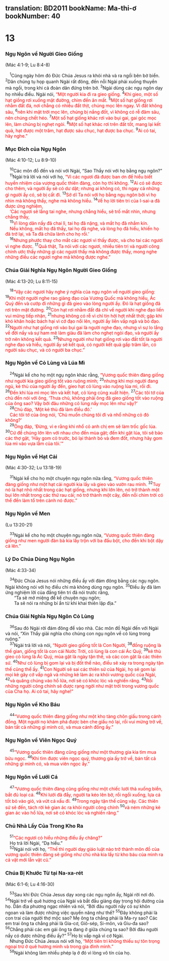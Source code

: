 translation: BD2011
bookName: Ma-thi-ơ 
bookNumber: 40
-------

<div class="title"><h1>13</h1><h3>Ngụ Ngôn về Người Gieo Giống</h3><p>(Mác 4:1-9; Lu 8:4-8)</p></div>
<span class="verse mat_13_1"> <sup>1</sup>Cũng ngày hôm đó Ðức Chúa Jesus ra khỏi nhà và ra ngồi bên bờ biển. </span>
<span class="verse mat_13_2"><sup>2</sup>Dân chúng tụ họp quanh Ngài rất đông, đến nỗi Ngài phải xuống thuyền mà ngồi, trong khi cả đoàn dân đứng trên bờ. </span>
<span class="verse mat_13_3"><sup>3</sup>Ngài dùng các ngụ ngôn dạy họ nhiều điều. Ngài nói, <font color="red">“Một người kia đi ra gieo giống. </font></span>
<span class="verse mat_13_4"><sup>4</sup><font color="red">Khi gieo, một số hạt giống rơi xuống mặt đường, chim đến ăn mất. </font></span>
<span class="verse mat_13_5"><sup>5</sup><font color="red">Một số hạt giống rơi nhằm đất đá, nơi chẳng có nhiều đất thịt, chúng mọc lên ngay. Vì đất không sâu, </font></span>
<span class="verse mat_13_6"><sup>6</sup><font color="red">nên khi mặt trời mọc lên, chúng bị nắng đốt, vì không có rễ đâm sâu, nên chúng chết héo. </font></span>
<span class="verse mat_13_7"><sup>7</sup><font color="red">Một số hạt giống khác rơi vào bụi gai, gai góc mọc lên, làm chúng bị nghẹt ngòi. </font></span>
<span class="verse mat_13_8"><sup>8</sup><font color="red">Một số hạt khác rơi trên đất tốt, mang lại kết quả, hạt được một trăm, hạt được sáu chục, hạt được ba chục. </font></span>
<span class="verse mat_13_9"><sup>9</sup><font color="red">Ai có tai, hãy nghe.”</font><br/></span>
<div class="title"><h3>Mục Ðích của Ngụ Ngôn</h3><p>(Mác 4:10-12; Lu 8:9-10)</p></div>
<span class="verse mat_13_10"> <sup>10</sup>Các môn đồ đến và nói với Ngài, “Sao Thầy nói với họ bằng ngụ ngôn?”<br/></span>
<span class="verse mat_13_11"> <sup>11</sup>Ngài trả lời và nói với họ, <font color="red">“Vì các ngươi đã được ban ơn để hiểu biết huyền nhiệm của vương quốc thiên đàng, còn họ thì không. </font></span>
<span class="verse mat_13_12"><sup>12</sup><font color="red">Ai có sẽ được cho thêm, và người ấy sẽ có dư dật; nhưng ai không có, thì ngay cả những gì người ấy có, sẽ bị cất đi. </font></span>
<span class="verse mat_13_13"><sup>13</sup><font color="red">Sở dĩ Ta nói với họ bằng ngụ ngôn bởi vì họ nhìn mà không thấy, nghe mà không hiểu. </font></span>
<span class="verse mat_13_14"><sup>14</sup><font color="red">Về họ lời tiên tri của I-sai-a đã được ứng nghiệm,</font><br/> <font color="red">‘Các ngươi sẽ lắng tai nghe, nhưng chẳng hiểu, sẽ trố mắt nhìn, nhưng chẳng thấy,</font><br/></span>
<span class="verse mat_13_15"> <sup>15</sup><font color="red">Vì lòng dân nầy đã chai lì, tai họ đã nặng, và mắt họ đã nhắm kín.</font><br/> <font color="red">Nếu không, mắt họ đã thấy, tai họ đã nghe, và lòng họ đã hiểu, khiến họ đã trở lại, và Ta đã chữa lành cho họ rồi.’ </font><br/></span>
<span class="verse mat_13_16"> <sup>16</sup><font color="red">Nhưng phước thay cho mắt các ngươi vì thấy được, và cho tai các ngươi vì nghe được. </font></span>
<span class="verse mat_13_17"><sup>17</sup><font color="red">Quả thật, Ta nói với các ngươi, nhiều tiên tri và người công chính ước thấy những gì các ngươi thấy mà không được thấy, mong nghe những điều các ngươi nghe mà không được nghe.”</font><br/></span>
<div class="title"><h3>Chúa Giải Nghĩa Ngụ Ngôn Người Gieo Giống</h3><p>(Mác 4:13-20; Lu 8:11-15)</p></div>
<span class="verse mat_13_18"> <sup>18</sup><font color="red">“Vậy các ngươi hãy nghe ý nghĩa của ngụ ngôn về người gieo giống: </font></span>
<span class="verse mat_13_19"><sup>19</sup><font color="red">Khi một người nghe rao giảng đạo của Vương Quốc mà không hiểu, Ác Quỷ đến và cướp đi những gì đã gieo vào lòng người ấy. Ðó là hạt giống đã rơi trên mặt đường. </font></span>
<span class="verse mat_13_20"><sup>20</sup><font color="red">Còn hạt rơi nhằm đất đá chỉ về người khi nghe đạo liền vui mừng tiếp nhận, </font></span>
<span class="verse mat_13_21"><sup>21</sup><font color="red">nhưng không có rễ vì chỉ tin hời hợt nhất thời; gặp khi khó khăn hoặc bách hại vì cớ đạo nổi lên, người ấy liền vấp ngã và bỏ đạo. </font></span>
<span class="verse mat_13_22"><sup>22</sup><font color="red">Người như hạt giống rơi vào bụi gai là người nghe đạo, nhưng vì sự lo lắng về đời nầy và sự ham mê làm giàu đã làm cho nghẹt ngòi đạo, và người ấy trở nên không kết quả. </font></span>
<span class="verse mat_13_23"><sup>23</sup><font color="red">Nhưng người như hạt giống rơi vào đất tốt là người nghe đạo và hiểu, người ấy sẽ kết quả, có người kết quả gấp trăm lần, có người sáu chục, và có người ba chục.”</font><br/></span>
<div class="title"><h3>Ngụ Ngôn về Cỏ Lùng và Lúa Mì</h3></div>
<span class="verse mat_13_24"> <sup>24</sup>Ngài kể cho họ một ngụ ngôn khác rằng, <font color="red">“Vương quốc thiên đàng giống như người kia gieo giống tốt vào ruộng mình; </font></span>
<span class="verse mat_13_25"><sup>25</sup><font color="red">nhưng khi mọi người đang ngủ, kẻ thù của người ấy đến, gieo hạt cỏ lùng vào ruộng lúa mì, rồi đi. </font></span>
<span class="verse mat_13_26"><sup>26</sup><font color="red">Ðến khi lúa mì mọc lên và kết hạt, cỏ lùng cũng xuất hiện. </font></span>
<span class="verse mat_13_27"><sup>27</sup><font color="red">Các tôi tớ của chủ đến nói với ông, ‘Thưa chủ, không phải ông đã gieo giống tốt vào ruộng của ông sao? Vậy bởi đâu những cỏ lùng nầy mọc lên như vậy?’</font><br/></span>
<span class="verse mat_13_28"> <sup>28</sup><font color="red">Chủ đáp, ‘Một kẻ thù đã làm điều đó.’</font><br/> <font color="red">Các tôi tớ của ông nói, ‘Chủ muốn chúng tôi đi và nhổ những cỏ đó không?’</font><br/></span>
<span class="verse mat_13_29"> <sup>29</sup><font color="red">Ông đáp, ‘Ðừng, vì e rằng khi nhổ cỏ anh chị em sẽ làm trốc gốc lúa. </font></span>
<span class="verse mat_13_30"><sup>30</sup><font color="red">Cứ để chúng lớn lên với nhau cho đến mùa gặt; đến khi gặt lúa, tôi sẽ bảo các thợ gặt, ‘Hãy gom cỏ trước, bó lại thành bó và đem đốt, nhưng hãy gom lúa mì vào vựa lẫm của tôi.’”</font><br/></span>
<div class="title"><h3>Ngụ Ngôn về Hạt Cải</h3><p>(Mác 4:30-32; Lu 13:18-19)</p></div>
<span class="verse mat_13_31"> <sup>31</sup>Ngài kể cho họ một chuyện ngụ ngôn nữa rằng, <font color="red">“Vương quốc thiên đàng giống như một hạt cải người kia lấy và gieo vào vườn rau mình. </font></span>
<span class="verse mat_13_32"><sup>32</sup><font color="red">Tuy nó là hạt nhỏ nhất trong các hạt giống, nhưng khi lớn lên, nó trở thành một bụi lớn nhất trong các thứ rau cải; nó trở thành một cây, đến nỗi chim trời có thể đến làm tổ trên cành nó được.”</font><br/></span>
<div class="title"><h3>Ngụ Ngôn về Men</h3><p>(Lu 13:20-21)</p></div>
<span class="verse mat_13_33"> <sup>33</sup>Ngài kể cho họ một chuyện ngụ ngôn nữa<font color="red">, “Vương quốc thiên đàng giống như men người đàn bà kia lấy trộn với ba đấu bột, cho đến khi bột dậy cả lên.”</font><br/></span>
<div class="title"><h3>Lý Do Chúa Dùng Ngụ Ngôn</h3><p>(Mác 4:33-34)</p></div>
<span class="verse mat_13_34"> <sup>34</sup>Ðức Chúa Jesus nói những điều ấy với đám đông bằng các ngụ ngôn. Ngài không nói với họ điều chi mà không dùng ngụ ngôn. </span>
<span class="verse mat_13_35"><sup>35</sup>Ðiều ấy đã làm ứng nghiệm lời của đấng tiên tri đã nói trước rằng,<br/>  “Ta sẽ mở miệng để kể chuyện ngụ ngôn;<br/>  Ta sẽ nói ra những bí ẩn từ khi khai thiên lập địa.” <br/></span>
<div class="title"><h3>Chúa Giải Nghĩa Ngụ Ngôn Cỏ Lùng</h3></div>
<span class="verse mat_13_36"> <sup>36</sup>Sau đó Ngài rời đám đông để vào nhà. Các môn đồ Ngài đến với Ngài và nói, “Xin Thầy giải nghĩa cho chúng con ngụ ngôn về cỏ lùng trong ruộng.”<br/></span>
<span class="verse mat_13_37"> <sup>37</sup>Ngài trả lời và nói, <font color="red">“Người gieo giống tốt là Con Người, </font></span>
<span class="verse mat_13_38"><sup>38</sup><font color="red">đồng ruộng là thế gian, giống tốt là con cái Nước Trời, cỏ lùng là con cái Ác Quỷ, </font></span>
<span class="verse mat_13_39"><sup>39</sup><font color="red">kẻ thù gieo cỏ lùng là Ác Quỷ, mùa gặt là ngày tận thế, và các con gặt là các thiên sứ. </font></span>
<span class="verse mat_13_40"><sup>40</sup><font color="red">Như cỏ lùng bị gom lại và bị đốt thể nào, điều sẽ xảy ra trong ngày tận thế cũng thể ấy. </font></span>
<span class="verse mat_13_41"><sup>41</sup><font color="red">Con Người sẽ sai các thiên sứ của Ngài, họ sẽ gom lại mọi kẻ gây cớ vấp ngã và những kẻ làm ác ra khỏi vương quốc của Ngài, </font></span>
<span class="verse mat_13_42"><sup>42</sup><font color="red">và quăng chúng vào hồ lửa, nơi sẽ có khóc lóc và nghiến răng. </font></span>
<span class="verse mat_13_43"><sup>43</sup><font color="red">Rồi những người công chính sẽ được rạng ngời như mặt trời trong vương quốc của Cha họ. Ai có tai, hãy nghe!”</font><br/></span>
<div class="title"><h3>Ngụ Ngôn về Kho Báu</h3></div>
<span class="verse mat_13_44"> <sup>44</sup><font color="red">“Vương quốc thiên đàng giống như một kho tàng chôn giấu trong cánh đồng. Một người nọ khám phá được bèn che giấu nó lại, rồi vui mừng trở về, bán tất cả những gì mình có, và mua cánh đồng ấy.”</font><br/></span>
<div class="title"><h3>Ngụ Ngôn về Viên Ngọc Quý</h3></div>
<span class="verse mat_13_45"> <sup>45</sup><font color="red">“Vương quốc thiên đàng cũng giống như một thương gia kia tìm mua bửu ngọc. </font></span>
<span class="verse mat_13_46"><sup>46</sup><font color="red">Khi tìm được viên ngọc quý, thương gia ấy trở về, bán tất cả những gì mình có, và mua viên ngọc ấy.”</font><br/></span>
<div class="title"><h3>Ngụ Ngôn về Lưới Cá</h3></div>
<span class="verse mat_13_47"> <sup>47</sup><font color="red">“Vương quốc thiên đàng cũng giống như một chiếc lưới thả xuống biển, bắt đủ loại cá. </font></span>
<span class="verse mat_13_48"><sup>48</sup><font color="red">Khi lưới đã đầy, người ta kéo lên bờ, rồi ngồi xuống, lựa cá tốt bỏ vào giỏ, và vứt cá xấu đi. </font></span>
<span class="verse mat_13_49"><sup>49</sup><font color="red">Trong ngày tận thế cũng vậy. Các thiên sứ sẽ đến, tách rời kẻ gian ác ra khỏi người công chính </font></span>
<span class="verse mat_13_50"><sup>50</sup><font color="red">và ném những kẻ gian ác vào hồ lửa, nơi sẽ có khóc lóc và nghiến răng.”</font><br/></span>
<div class="title"><h3>Chủ Nhà Lấy Của Trong Kho Ra</h3></div>
<span class="verse mat_13_51"> <sup>51</sup><font color="red">“Các ngươi có hiểu những điều ấy chăng?”</font><br/> Họ trả lời Ngài, “Dạ hiểu.”<br/></span>
<span class="verse mat_13_52"> <sup>52</sup>Ngài nói với họ, <font color="red">“Thế thì người dạy giáo luật nào trở thành môn đồ của vương quốc thiên đàng sẽ giống như chủ nhà kia lấy từ kho báu của mình ra cả vật mới lẫn vật cũ.”</font><br/></span>
<div class="title"><h3>Chúa Bị Khước Từ tại Na-xa-rét</h3><p>(Mác 6:1-6; Lu 4:16-30)</p></div>
<span class="verse mat_13_53"> <sup>53</sup>Sau khi Ðức Chúa Jesus dạy xong các ngụ ngôn ấy, Ngài rời nơi đó. </span>
<span class="verse mat_13_54"><sup>54</sup>Ngài trở về quê hương của Ngài và bắt đầu giảng dạy trong hội đường của họ. Dân địa phương ngạc nhiên và nói, “Bởi đâu người nầy có sự khôn ngoan và làm được những việc quyền năng như thế? </span>
<span class="verse mat_13_55"><sup>55</sup>Ðây không phải là con trai của người thợ mộc sao? Mẹ ông ta chẳng phải là Ma-ry sao? Các em trai ông ta chẳng phải là Gia-cơ, Giô-sép, Si-môn, và Giu-đa sao? </span>
<span class="verse mat_13_56"><sup>56</sup>Chẳng phải các em gái ông ta đang ở giữa chúng ta sao? Bởi đâu người nầy có được những điều ấy?” </span>
<span class="verse mat_13_57"><sup>57</sup>Họ bị vấp ngã vì cớ Ngài. <br/> Nhưng Ðức Chúa Jesus nói với họ, <font color="red">“Một tiên tri không thiếu sự tôn trọng ngoại trừ ở quê hương mình và trong gia đình mình.” </font><br/></span>
<span class="verse mat_13_58"> <sup>58</sup>Ngài không làm nhiều phép lạ ở đó vì lòng vô tín của họ.<br/></span>
